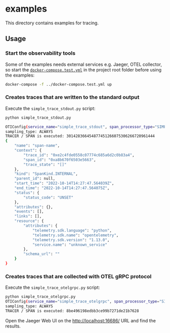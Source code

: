 examples
========

This directory contains examples for tracing.

## Usage

### Start the observability tools
Some of the examples needs external services e.g. Jaeger, OTEL collector,
so start the [`docker-compose.test.yml`](../docker-compose.test.yml) in the project root folder before using the examples:

```bash
docker-compose -f ../docker-compose.test.yml up
```

### Creates traces that are written to the standard output


Execute the `simple_trace_stdout.py` script:

```bash
python simple_trace_stdout.py 

OTIConfig(service_name="simple_trace_stdout", span_processor_type="SIMPLE", exporter_config=ExporterConfig(exporter_type="STDOUT", collector_url=localhost:4317)), sampling_config=SamplingConfig(trace_sampling_type="ALWAYS", trace_sampling_ratio=1.0))
sampling_type: ALWAYS
TRACER / SPAN is executed: 301428366454877451266075306266720961444
{
    "name": "span-name",
    "context": {
        "trace_id": "0xe2c4fde0558c07774c685a6d2c0b83a4",
        "span_id": "0xa8b670f6503e5663",
        "trace_state": "[]"
    },
    "kind": "SpanKind.INTERNAL",
    "parent_id": null,
    "start_time": "2022-10-14T14:27:47.564039Z",
    "end_time": "2022-10-14T14:27:47.564075Z",
    "status": {
        "status_code": "UNSET"
    },
    "attributes": {},
    "events": [],
    "links": [],
    "resource": {
        "attributes": {
            "telemetry.sdk.language": "python",
            "telemetry.sdk.name": "opentelemetry",
            "telemetry.sdk.version": "1.13.0",
            "service.name": "unknown_service"
        },
        "schema_url": ""
    }
}
```


### Creates traces that are collected with OTEL gRPC protocol

Execute the `simple_trace_otelgrpc.py` script:

```bash
python simple_trace_otelgrpc.py 
OTIConfig(service_name="simple_trace_otelgrpc", span_processor_type="SIMPLE", exporter_config=ExporterConfig(exporter_type="OTELGRPC", collector_url=localhost:4317)), sampling_config=SamplingConfig(trace_sampling_type="ALWAYS", trace_sampling_ratio=1.0))
sampling_type: ALWAYS
TRACER / SPAN is executed: 8be496198edbb3ce99b7271de21b7628
```

Open the Jaeger Web UI on the [http://localhost:16686/](http://localhost:16686/) URL and find the results.
